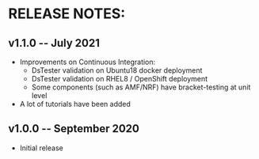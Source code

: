 # RELEASE NOTES: #

## v1.1.0 -- July 2021 ##

* Improvements on Continuous Integration:
  - DsTester validation on Ubuntu18 docker deployment
  - DsTester validation on RHEL8 / OpenShift deployment
  - Some components (such as AMF/NRF) have bracket-testing at unit level
* A lot of tutorials have been added

## v1.0.0 -- September 2020 ##

* Initial release


